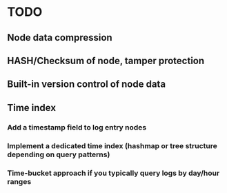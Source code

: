 # TODO

## Node data compression

## HASH/Checksum of node, tamper protection

## Built-in version control of node data

## Time index

### Add a timestamp field to log entry nodes

### Implement a dedicated time index (hashmap or tree structure depending on query patterns)

### Time-bucket approach if you typically query logs by day/hour ranges
